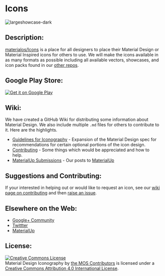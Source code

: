 # Icons
![largeshowcase-dark](https://cloud.githubusercontent.com/assets/5341898/9100839/4076791e-3b94-11e5-8dc3-f7e7f9f40549.png)

## Description:

[materialos/Icons](https://github.com/materialos/Icons) is a place for all designers to place their Material Design or Material Inspired icons for others to use. We will make the icons available in as many formats as possible including all available vectors, showcases, and icon packs found in our [other repos](https://github.com/materialos/).

## Google Play Store:
<a href="https://play.google.com/store/apps/details?id=org.materialos.icons">
  <img alt="Get it on Google Play"
       src="https://cloud.githubusercontent.com/assets/23243656/19977341/8d6d4be6-a1f3-11e6-9f10-bf53a4e43bf1.png" />
</a>

## Wiki:

We have created a GitHub Wiki for distributing some information about Material Design. We also include multiple `.md` files for others to contribute to it. Here are the highlights. 
* [Guidelines for Iconography](https://github.com/materialos/Icons/wiki/Guidelines) - Expansion of the Material Design spec for recommendations for certain optional portions of the icon design.
* [Contributing](https://github.com/materialos/Icons/wiki/Contributing) - Some things which would be appreciated and how to help.
* [MaterialUp Submissions](https://github.com/materialos/Icons/wiki/MaterialUp-Submissions) - Our posts to [MaterialUp](http://materialup.com)

## Suggestions and Contributing:

If your interested in helping out or would like to request an icon, see our [wiki page on contributing](https://github.com/materialos/Icons/wiki/Contributing) and then [raise an issue](https://github.com/materialos/Icons/issues/new).

## Elsewhere on the Web:
* [Google+ Community](http://goo.gl/yaGBvL)
* [Twittter](https://twitter.com/materialos)
* [MaterialUp](http://www.materialup.com/materialos)

## License:
<a rel="license" href="http://creativecommons.org/licenses/by/4.0/"><img alt="Creative Commons License" style="border-width:0" src="https://i.creativecommons.org/l/by/4.0/88x31.png" /></a><br /><span xmlns:dct="http://purl.org/dc/terms/" href="http://purl.org/dc/dcmitype/StillImage" property="dct:title" rel="dct:type">Material Design Iconography</span> by <a xmlns:cc="http://creativecommons.org/ns#" href="https://github.com/materialos/Icons" property="cc:attributionName" rel="cc:attributionURL">the MOS Contributors</a> is licensed under a <a rel="license" href="http://creativecommons.org/licenses/by/4.0/">Creative Commons Attribution 4.0 International License</a>.
